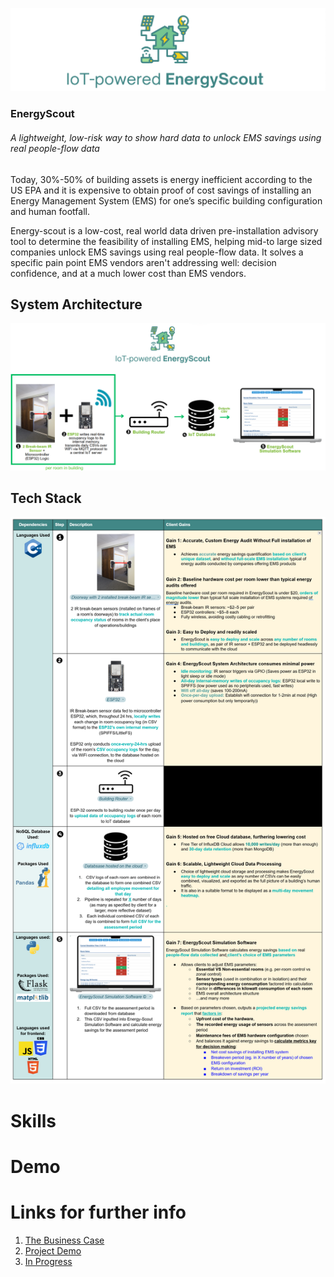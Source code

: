 ![alt text](banner.png)

### EnergyScout
###### A lightweight, low-risk way to show hard data to unlock EMS savings using real people-flow data

Today, 30%-50% of building assets is energy inefficient according to the US EPA and it is expensive to obtain proof of cost savings of installing an Energy Management System (EMS) for one’s specific building configuration and human footfall.

Energy-scout is a low-cost, real world data driven pre-installation advisory tool to determine the feasibility of installing EMS, helping mid-to large sized companies unlock EMS savings using real people-flow data. It solves a specific pain point EMS vendors aren't addressing well: decision confidence, and at a much lower cost than EMS vendors.

## System Architecture

![alt text](system_architecture.png)

## Tech Stack

![alt text](Table_1.png)

# Skills

# Demo

# Links for further info
1. [The Business Case](/BusinessCase)
2. [Project Demo](markdownpages/ProjectDemo)
3. [In Progress](markdownpages/InProgress.md)

